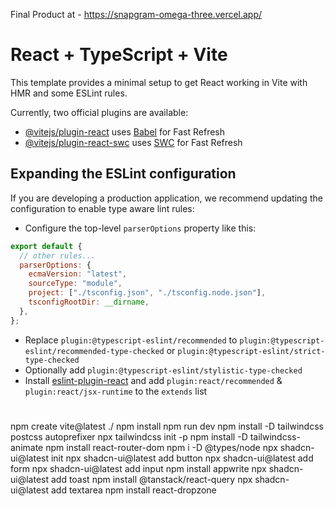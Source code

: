 Final Product at - https://snapgram-omega-three.vercel.app/

# React + TypeScript + Vite

This template provides a minimal setup to get React working in Vite with HMR and some ESLint rules.

Currently, two official plugins are available:

- [@vitejs/plugin-react](https://github.com/vitejs/vite-plugin-react/blob/main/packages/plugin-react/README.md) uses [Babel](https://babeljs.io/) for Fast Refresh
- [@vitejs/plugin-react-swc](https://github.com/vitejs/vite-plugin-react-swc) uses [SWC](https://swc.rs/) for Fast Refresh

## Expanding the ESLint configuration

If you are developing a production application, we recommend updating the configuration to enable type aware lint rules:

- Configure the top-level `parserOptions` property like this:

```js
export default {
  // other rules...
  parserOptions: {
    ecmaVersion: "latest",
    sourceType: "module",
    project: ["./tsconfig.json", "./tsconfig.node.json"],
    tsconfigRootDir: __dirname,
  },
};
```

- Replace `plugin:@typescript-eslint/recommended` to `plugin:@typescript-eslint/recommended-type-checked` or `plugin:@typescript-eslint/strict-type-checked`
- Optionally add `plugin:@typescript-eslint/stylistic-type-checked`
- Install [eslint-plugin-react](https://github.com/jsx-eslint/eslint-plugin-react) and add `plugin:react/recommended` & `plugin:react/jsx-runtime` to the `extends` list

#

npm create vite@latest ./
npm install
npm run dev
npm install -D tailwindcss postcss autoprefixer
npx tailwindcss init -p
npm install -D tailwindcss-animate
npm install react-router-dom
npm i -D @types/node
npx shadcn-ui@latest init
npx shadcn-ui@latest add button
npx shadcn-ui@latest add form
npx shadcn-ui@latest add input
npm install appwrite
npx shadcn-ui@latest add toast
npm install @tanstack/react-query
npx shadcn-ui@latest add textarea
npm install react-dropzone
